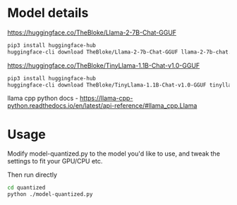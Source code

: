 
# Model details 

https://huggingface.co/TheBloke/Llama-2-7B-Chat-GGUF
```bash
pip3 install huggingface-hub
huggingface-cli download TheBloke/Llama-2-7b-Chat-GGUF llama-2-7b-chat.Q4_K_M.gguf --local-dir . --local-dir-use-symlinks False
```

https://huggingface.co/TheBloke/TinyLlama-1.1B-Chat-v1.0-GGUF
```bash
pip3 install huggingface-hub
huggingface-cli download TheBloke/TinyLlama-1.1B-Chat-v1.0-GGUF tinyllama-1.1b-chat-v1.0.Q4_K_M.gguf --local-dir . --local-dir-use-symlinks False
```

llama cpp python docs - https://llama-cpp-python.readthedocs.io/en/latest/api-reference/#llama_cpp.Llama

# Usage

Modify model-quantized.py to the model you'd like to use, and tweak the settings to fit your GPU/CPU etc.

Then run directly 

```bash
cd quantized
python ./model-quantized.py
```